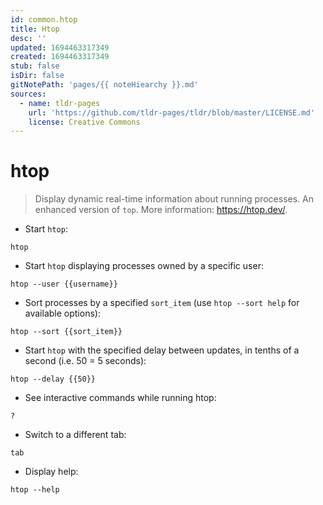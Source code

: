 ```yaml
---
id: common.htop
title: Htop
desc: ''
updated: 1694463317349
created: 1694463317349
stub: false
isDir: false
gitNotePath: 'pages/{{ noteHiearchy }}.md'
sources:
  - name: tldr-pages
    url: 'https://github.com/tldr-pages/tldr/blob/master/LICENSE.md'
    license: Creative Commons
---
```

# htop

> Display dynamic real-time information about running processes. An enhanced version of `top`.
> More information: <https://htop.dev/>.

- Start `htop`:

`htop`

- Start `htop` displaying processes owned by a specific user:

`htop --user {{username}}`

- Sort processes by a specified `sort_item` (use `htop --sort help` for available options):

`htop --sort {{sort_item}}`

- Start `htop` with the specified delay between updates, in tenths of a second (i.e. 50 = 5 seconds):

`htop --delay {{50}}`

- See interactive commands while running htop:

`?`

- Switch to a different tab:

`tab`

- Display help:

`htop --help`

